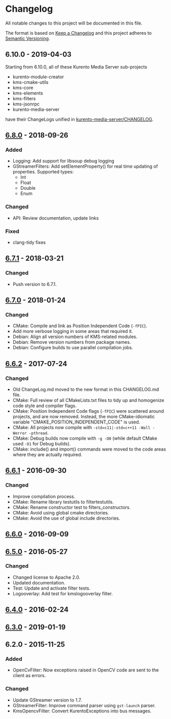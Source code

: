 # Changelog
All notable changes to this project will be documented in this file.

The format is based on [Keep a Changelog](https://keepachangelog.com/en/1.0.0/)
and this project adheres to [Semantic Versioning](https://semver.org/spec/v2.0.0.html).

## 6.10.0 - 2019-04-03

Starting from 6.10.0, all of these Kurento Media Server sub-projects

- kurento-module-creator
- kms-cmake-utils
- kms-core
- kms-elements
- kms-filters
- kms-jsonrpc
- kurento-media-server

have their ChangeLogs unified in [kurento-media-server/CHANGELOG](https://github.com/Kurento/kurento/blob/main/server/media-server/CHANGELOG.md).


## [6.8.0] - 2018-09-26

### Added
- Logging: Add support for libsoup debug logging
- GStreamerFilters: Add setElementProperty() for real time updating of properties. Supported types:
  - Int
  - Float
  - Double
  - Enum

### Changed
- API: Review documentation, update links

### Fixed
- clang-tidy fixes

## [6.7.1] - 2018-03-21

### Changed
- Push version to 6.7.1.

## [6.7.0] - 2018-01-24

### Changed
- CMake: Compile and link as Position Independent Code (`-fPIC`).
- Add more verbose logging in some areas that required it.
- Debian: Align all version numbers of KMS-related modules.
- Debian: Remove version numbers from package names.
- Debian: Configure builds to use parallel compilation jobs.

## [6.6.2] - 2017-07-24

### Changed
- Old ChangeLog.md moved to the new format in this CHANGELOG.md file.
- CMake: Full review of all CMakeLists.txt files to tidy up and homogenize code style and compiler flags.
- CMake: Position Independent Code flags (`-fPIC`) were scattered around projects, and are now removed. Instead, the more CMake-idiomatic variable "CMAKE_POSITION_INDEPENDENT_CODE" is used.
- CMake: All projects now compile with `-std=c11|-std=c++11 -Wall -Werror -pthread`.
- CMake: Debug builds now compile with `-g -O0` (while default CMake used `-O1` for Debug builds).
- CMake: include() and import() commands were moved to the code areas where they are actually required.

## [6.6.1] - 2016-09-30

### Changed
- Improve compilation process.
- CMake: Rename library testutils to filtertestutils.
- CMake: Rename constructor test to filters_constructors.
- CMake: Avoid using global cmake directories.
- CMake: Avoid the use of global include directories.

## [6.6.0] - 2016-09-09

## [6.5.0] - 2016-05-27

### Changed
- Changed license to Apache 2.0.
- Updated documentation.
- Test: Update and activate filter tests.
- Logooverlay: Add test for kmslogooverlay filter.

## [6.4.0] - 2016-02-24

## [6.3.0] - 2019-01-19

## 6.2.0 - 2015-11-25

### Added
- OpenCvFilter: Now exceptions raised in OpenCV code are sent to the client as errors.

### Changed
- Update GStreamer version to 1.7.
- GStreamerFilter: Improve command parser using `gst-launch` parser.
- KmsOpencvFilter: Convert KurentoExceptions into bus messages.

[6.8.0]: https://github.com/Kurento/kms-filters/compare/6.7.1...6.8.0
[6.7.1]: https://github.com/Kurento/kms-filters/compare/6.7.0...6.7.1
[6.7.0]: https://github.com/Kurento/kms-filters/compare/6.6.2...6.7.0
[6.6.2]: https://github.com/Kurento/kms-filters/compare/6.6.1...6.6.2
[6.6.1]: https://github.com/Kurento/kms-filters/compare/6.6.0...6.6.1
[6.6.0]: https://github.com/Kurento/kms-filters/compare/6.5.0...6.6.0
[6.5.0]: https://github.com/Kurento/kms-filters/compare/6.4.0...6.5.0
[6.4.0]: https://github.com/Kurento/kms-filters/compare/6.3.0...6.4.0
[6.3.0]: https://github.com/Kurento/kms-filters/compare/6.2.0...6.3.0
